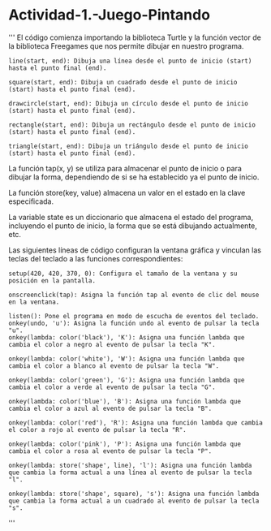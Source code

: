 # Actividad-1.-Juego-Pintando

'''
    El código comienza importando la biblioteca Turtle 
    y la función vector de la biblioteca Freegames que nos permite
    dibujar en nuestro programa.
    
    line(start, end): Dibuja una línea desde el punto de inicio (start) hasta el punto final (end).
    
    square(start, end): Dibuja un cuadrado desde el punto de inicio (start) hasta el punto final (end).
    
    drawcircle(start, end): Dibuja un círculo desde el punto de inicio (start) hasta el punto final (end).
    
    rectangle(start, end): Dibuja un rectángulo desde el punto de inicio (start) hasta el punto final (end).
    
    triangle(start, end): Dibuja un triángulo desde el punto de inicio (start) hasta el punto final (end).

La función tap(x, y) se utiliza para almacenar el punto de inicio o para dibujar la forma, dependiendo de si se ha establecido ya el punto de inicio.

La función store(key, value) almacena un valor en el estado en la clave especificada.

La variable state es un diccionario que almacena el estado del programa, incluyendo el punto de inicio, la forma que se está dibujando actualmente, etc.

Las siguientes líneas de código configuran la ventana gráfica y vinculan las teclas del teclado a las funciones correspondientes:

    setup(420, 420, 370, 0): Configura el tamaño de la ventana y su posición en la pantalla.
    
    onscreenclick(tap): Asigna la función tap al evento de clic del mouse en la ventana.
    
    listen(): Pone el programa en modo de escucha de eventos del teclado.
    onkey(undo, 'u'): Asigna la función undo al evento de pulsar la tecla "u".
    onkey(lambda: color('black'), 'K'): Asigna una función lambda que cambia el color a negro al evento de pulsar la tecla "K".
    
    onkey(lambda: color('white'), 'W'): Asigna una función lambda que cambia el color a blanco al evento de pulsar la tecla "W".
    
    onkey(lambda: color('green'), 'G'): Asigna una función lambda que cambia el color a verde al evento de pulsar la tecla "G".
    
    onkey(lambda: color('blue'), 'B'): Asigna una función lambda que cambia el color a azul al evento de pulsar la tecla "B".
    
    onkey(lambda: color('red'), 'R'): Asigna una función lambda que cambia el color a rojo al evento de pulsar la tecla "R".
    
    onkey(lambda: color('pink'), 'P'): Asigna una función lambda que cambia el color a rosa al evento de pulsar la tecla "P".
    
    onkey(lambda: store('shape', line), 'l'): Asigna una función lambda que cambia la forma actual a una línea al evento de pulsar la tecla "l".
    
    onkey(lambda: store('shape', square), 's'): Asigna una función lambda que cambia la forma actual a un cuadrado al evento de pulsar la tecla "s".
    
'''
